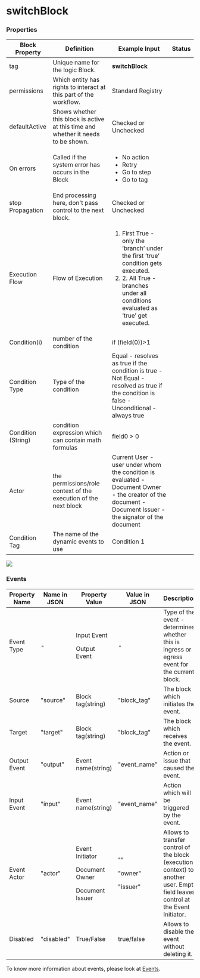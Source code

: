 # switchBlock

### Properties

| Block Property     | Definition                                                                        | Example Input                                                                                                                                                                          | Status |
| ------------------ | --------------------------------------------------------------------------------- | -------------------------------------------------------------------------------------------------------------------------------------------------------------------------------------- | ------ |
| tag                | Unique name for the logic Block.                                                  | **switchBlock**                                                                                                                                                                        |        |
| permissions        | Which entity has rights to interact at this part of the workflow.                 | Standard Registry                                                                                                                                                                      |        |
| defaultActive      | Shows whether this block is active at this time and whether it needs to be shown. | Checked or Unchecked                                                                                                                                                                   |        |
| On errors          | Called if the system error has occurs in the Block                                | <ul><li>No action</li><li>Retry</li><li>Go to step</li><li>Go to tag</li></ul>                                                                                                         |        |
| stop Propagation   | End processing here, don't pass control to the next block.                        | Checked or Unchecked                                                                                                                                                                   |        |
| Execution Flow     | Flow of Execution                                                                 | <ol><li>First True - only the ‘branch’ under the first ‘true’ condition gets executed.</li><li>2. All True - branches under all conditions evaluated as ‘true’ get executed.</li></ol> |        |
| Condition(i)       | number of the condition                                                           | if (field(0))>1                                                                                                                                                                        |        |
| Condition Type     | Type of the condition                                                             | Equal - resolves as true if the condition is true - Not Equal - resolved as true if the condition is false - Unconditional - always true                                               |        |
| Condition (String) | condition expression which can contain math formulas                              | field0 > 0                                                                                                                                                                             |        |
| Actor              | the permissions/role context of the execution of the next block                   | Current User - user under whom the condition is evaluated - Document Owner - the creator of the document - Document Issuer - the signator of the document                              |        |
| Condition Tag      | The name of the dynamic events to use                                             | Condition 1                                                                                                                                                                            |        |

![](../../../../../.gitbook/assets/Events\_11.png)

### Events

| Property Name | Name in JSON | Property Value                                                    | Value in JSON                          | Description                                                                                                                     |
| ------------- | ------------ | ----------------------------------------------------------------- | -------------------------------------- | ------------------------------------------------------------------------------------------------------------------------------- |
| Event Type    | -            | <p>Input Event</p><p>Output Event</p>                             | -                                      | Type of the event - determines whether this is ingress or egress event for the current block.                                   |
| Source        | "source"     | Block tag(string)                                                 | "block\_tag"                           | The block which initiates the event.                                                                                            |
| Target        | "target"     | Block tag(string)                                                 | "block\_tag"                           | The block which receives the event.                                                                                             |
| Output Event  | "output"     | Event name(string)                                                | "event\_name"                          | Action or issue that caused the event.                                                                                          |
| Input Event   | "input"      | Event name(string)                                                | "event\_name"                          | Action which will be triggered by the event.                                                                                    |
| Event Actor   | "actor"      | <p>Event Initiator</p><p>Document Owner</p><p>Document Issuer</p> | <p>""</p><p>"owner"</p><p>"issuer"</p> | Allows to transfer control of the block (execution context) to another user. Empty field leaves control at the Event Initiator. |
| Disabled      | "disabled"   | True/False                                                        | true/false                             | Allows to disable the event without deleting it.                                                                                |

To know more information about events, please look at [Events](events.md).
